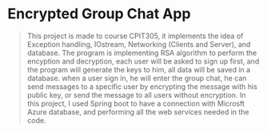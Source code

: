 # Encrypted Group Chat App

> This project is made to course CPIT305, it implements the idea of Exception handling, IOstream, Networking (Clients and Server), and database.
> The program is implementing RSA algorithm to perform the encyption and decryption, each user will be asked to sign up first, and the program will generate the keys to him, all data will be saved in a database.
> when a user sign in, he will enter the group chat, he can send messages to a specific user by encrypting the message with his public key, or send the message to all users without encryption.
> In this project, I used Spring boot to have a connection with Microsft Azure database, and performing all the web services needed in the code.  



